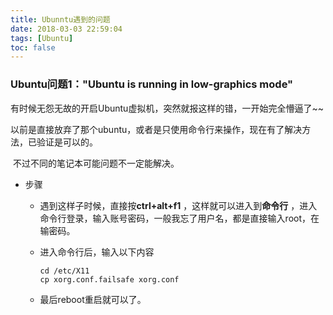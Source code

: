 ```yaml
---
title: Ubunntu遇到的问题
date: 2018-03-03 22:59:04
tags: [Ubuntu]
toc: false
---
```


### Ubuntu问题1："Ubuntu is running in low-graphics mode"

​	有时候无怨无故的开启Ubuntu虚拟机，突然就报这样的错，一开始完全懵逼了~~

​	以前是直接放弃了那个ubuntu，或者是只使用命令行来操作，现在有了解决方法，已验证是可以的。

​	不过不同的笔记本可能问题不一定能解决。

<!-- more -->

- 步骤

  - 遇到这样子时候，直接按**ctrl+alt+f1** ，这样就可以进入到**命令行** ，进入命令行登录，输入账号密码，一般我忘了用户名，都是直接输入root，在输密码。

  - 进入命令行后，输入以下内容

    ```shell
    cd /etc/X11  
    cp xorg.conf.failsafe xorg.conf 
    ```

  - 最后reboot重启就可以了。